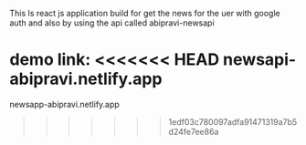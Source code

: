 This Is react js application build for get the news for the uer with google auth and also by using the api called abipravi-newsapi


demo link:
<<<<<<< HEAD
newsapi-abipravi.netlify.app
=======
newsapp-abipravi.netlify.app
>>>>>>> 1edf03c780097adfa91471319a7b5d24fe7ee86a
